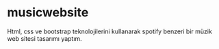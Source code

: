 # musicwebsite
Html, css ve bootstrap teknolojilerini kullanarak spotify benzeri bir müzik web sitesi tasarımı yaptım.
